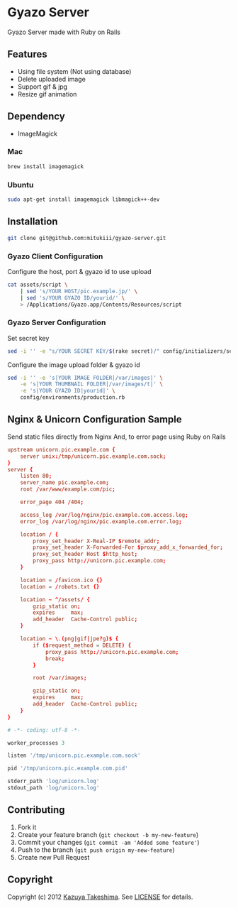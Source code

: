 # Gyazo Server

Gyazo Server made with Ruby on Rails

## Features

* Using file system (Not using database)
* Delete uploaded image
* Support gif & jpg
* Resize gif animation

## Dependency

* ImageMagick

### Mac

```sh
brew install imagemagick
```

### Ubuntu

```sh
sudo apt-get install imagemagick libmagick++-dev
```

## Installation

```sh
git clone git@github.com:mitukiii/gyazo-server.git
```

### Gyazo Client Configuration

Configure the host, port & gyazo id to use upload

```sh
cat assets/script \
    | sed 's/YOUR HOST/pic.example.jp/' \
    | sed 's/YOUR GYAZO ID/yourid/' \
    > /Applications/Gyazo.app/Contents/Resources/script
```

### Gyazo Server Configuration

Set secret key

```sh
sed -i '' -e "s/YOUR SECRET KEY/$(rake secret)/" config/initializers/secret_token.rb
```

Configure the image upload folder & gyazo id

```sh
sed -i '' -e 's|YOUR IMAGE FOLDER|/var/images|' \
    -e 's|YOUR THUMBNAIL FOLDER|/var/images/t|' \
    -e 's|YOUR GYAZO ID|yourid|' \
    config/environments/production.rb
```

## Nginx & Unicorn Configuration Sample

Send static files directly from Nginx
And, to error page using Ruby on Rails

```conf
upstream unicorn.pic.example.com {
    server unix:/tmp/unicorn.pic.example.com.sock;
}
server {
    listen 80;
    server_name pic.example.com;
    root /var/www/example.com/pic;

    error_page 404 /404;

    access_log /var/log/nginx/pic.example.com.access.log;
    error_log /var/log/nginx/pic.example.com.error.log;

    location / {
        proxy_set_header X-Real-IP $remote_addr;
        proxy_set_header X-Forwarded-For $proxy_add_x_forwarded_for;
        proxy_set_header Host $http_host;
        proxy_pass http://unicorn.pic.example.com;
    }

    location = /favicon.ico {}
    location = /robots.txt {}

    location ~ ^/assets/ {
        gzip_static on;
        expires     max;
        add_header  Cache-Control public;
    }

    location ~ \.(png|gif|jpe?g)$ {
        if ($request_method = DELETE) {
            proxy_pass http://unicorn.pic.example.com;
            break;
        }

        root /var/images;

        gzip_static on;
        expires     max;
        add_header  Cache-Control public;
    }
}
```

```ruby
# -*- coding: utf-8 -*-

worker_processes 3

listen '/tmp/unicorn.pic.example.com.sock'

pid '/tmp/unicorn.pic.example.com.pid'

stderr_path 'log/unicorn.log'
stdout_path 'log/unicorn.log'
```

## Contributing

1. Fork it
2. Create your feature branch (`git checkout -b my-new-feature`)
3. Commit your changes (`git commit -am 'Added some feature'`)
4. Push to the branch (`git push origin my-new-feature`)
5. Create new Pull Request

## Copyright

Copyright (c) 2012 [Kazuya Takeshima](mailto:mail@mitukiii.jp). See [LICENSE][] for details.

[license]: LICENSE.md
